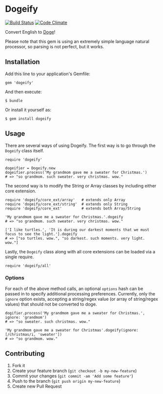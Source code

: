 # Dogeify

[![Build Status](https://secure.travis-ci.org/mhuggins/dogeify.png)](http://travis-ci.org/mhuggins/dogeify)
[![Code Climate](https://codeclimate.com/github/mhuggins/dogeify.png)](https://codeclimate.com/github/mhuggins/dogeify)

Convert English to [Doge](http://en.wikipedia.org/wiki/Doge_(meme))!

Please note that this gem is using an extremely simple language natural
processor, so parsing is not perfect, but it works.

## Installation

Add this line to your application's Gemfile:

    gem 'dogeify'

And then execute:

    $ bundle

Or install it yourself as:

    $ gem install dogeify

## Usage

There are several ways of using Dogeify.  The first way is to go through the
`Dogeify` class itself.

    require 'dogeify'

    dogeifier = Dogeify.new
    dogeifier.process('My grandmom gave me a sweater for Christmas.')
    # => "so grandmom. such sweater. very christmas. wow."

The second way is to modify the String or Array classes by including either
core extension.

    require 'dogeify/core_ext/array'   # extends only Array
    require 'dogeify/core_ext/string'  # extends only String
    require 'dogeify/core_ext'         # extends both Array/String

    'My grandmom gave me a sweater for Christmas.'.dogeify
    # => "so grandmom. such sweater. very christmas. wow."

    ['I like turtles.', 'It is during our darkest moments that we must focus to see the light.'].dogeify
    # => ["so turtles. wow.", "so darkest. such moments. very light. wow."]

Lastly, the `Dogeify` class along with all core extensions can be loaded via
a single require.

    require 'dogeify/all'

### Options

For each of the above method calls, an optional `options` hash can be passed in
to specify additional processing preferences.  Currently, only the `ignore`
option exists, accepting a string/regex value (or array of string/regex values)
that should not be converted to doge.

    dogifier.process('My grandmom gave me a sweater for Christmas.', ignore: 'grandmom')
    # => "so sweater. such christmas. wow."

    'My grandmom gave me a sweater for Christmas'.dogeify(ignore: [/christmas/i, 'sweater'])
    # => "so grandmom. wow."

## Contributing

1. Fork it
2. Create your feature branch (`git checkout -b my-new-feature`)
3. Commit your changes (`git commit -am 'Add some feature'`)
4. Push to the branch (`git push origin my-new-feature`)
5. Create new Pull Request
